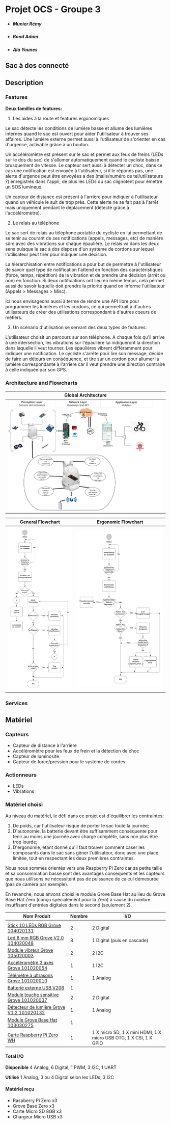 
# Projet OCS - Groupe 3

- ##### *Munier Rémy*
- ##### *Bond Adam*
- ##### *Ala Younes*

## Sac à dos connecté

## Description

### Features

**Deux familles de features:**

1. Les aides à la route et features ergonomiques

Le sac détecte les conditions de lumière basse et allume des lumières internes quand le sac est ouvert pour aider l'utilisateur à trouver ses affaires. Une lumière externe permet aussi à l'utilisateur de s'orienter en cas d'urgence, activable grâce à un bouton.

Un accéléromètre est présent sur le sac et permet aux feux de freins (LEDs sur le dos du sac) de s'allumer automatiquement quand le cycliste baisse brusquement de vitesse. Le capteur sert aussi à détecter un choc, dans ce cas une notification est envoyée à l'utilisateur, si il le réponds pas, une alerte d'urgence peut être envoyées a des (mails/numéro de tel/utilisateurs ?) enregistrés dans l'appli, de plus les LEDs du sac clignotent pour émettre un SOS lumineux.

Un capteur de distance est présent à l'arrière pour indiquer à l'utilisateur quand un véhicule le suit de trop près. Cette alerte ne se fait pas à l'arrêt mais uniquement pendant le déplacement (détecté grâce à l'accéléromètre).

2. Le relais au téléphone

Le sac sert de relais au téléphone portable du cycliste en lui permettant de se tenir au courant de ses notifications (appels, messages, etc) de manière sûre avec des vibrations sur chaque épaulière. Le relais va dans les deux sens puisque le sac à dos dispose d'un système de cordons sur lequel l'utilisateur peut tirer pour indiquer une décision.

La hiérarchisation entre notifications a pour but de permettre à l'utilisateur de savoir quel type de notification l'attend en fonction des caractéristiques (force, temps, répétition) de la vibration et de prendre une décision (arrêt ou non) en fonction. Si deux notifications ont lieu en même temps, cela permet aussi de savoir laquelle doit prendre la priorité quand on informe l'utilisateur (Appels > Messages > Misc).

Ici nous envisageons aussi à terme de rendre une API libre pour programmer les lumières et les cordons, ce qui permettrait à d'autres utilisateurs de créer des utilisations correspondant à d'autres coeurs de métiers.

3. Un scénario d'utilisation se servant des deux types de features:

L'utilisateur choisit un parcours sur son téléphone. A chaque fois qu'il arrive à une intersection, les vibrations sur l'épaulière lui indiqueront la direction dans laquelle il veut tourner. Les épaulières vibrent différamment pour indiquer une notification. Le cycliste s'arrête pour lire son message, décide de faire un détours en conséquence, et tire sur un cordon pour allumer la lumière correspondante à l'arrière car il veut prendre une direction contraire à celle indiquée par son GPS.

### Architecture and Flowcharts

|   Global Architecture       |
|-----------------------------|
|![Ocs-Architecture](images/Ocs-Architecture.png)|

| General Flowchart      | Ergonomic Flowchart      |
|------------|-------------|
|![OCS_General_Flowchart](images/OCS_General_Flowchart.png)|![OCS_General_Flowchart](images/OCS_Ergonomic_Flowchart.jpeg)|

### Services 
  
## Matériel

### Capteurs

- Capteur de distance à l'arrière
- Accéléromètre pour les feux de frein et la détection de choc
- Capteur de luminosité
- Capteur de force/pression pour le système de cordes

### Actionneurs

- LEDs
- Vibrations

### Matériel choisi

Au niveau du matériel, le défi dans ce projet est d'équilibrer les contraintes:

1. De poids, car l'utilisateur risque de porter le sac toute la journée;
2. D'autonomie, la batterie devant être suffisamment conséquente pour tenir au moins une journée avec charge complête, sans non plus être trop lourde;
3. D'ergonomie, étant donné qu'il faut trouver comment caser les composants dans le sac sans gêner l'utilisateur, donc avec une place limitée, tout en respectant les deux premières contraintes.

Nous nous sommes orientés vers une Raspberry Pi Zero car sa petite taille et sa consommation basse sont des avantages conséquents et les capteurs que nous utilisons ne nécessitent pas de puissance de calcul démesurée (pas de caméra par exemple).

En revanche, nous anvons choisi le module Grove Base Hat au lieu du Grove Base Hat Zero (conçu spécialement pour la Zero) à cause du nombre insuffisant d'entrées digitales dans le second (seulement 2).

| Nom Produit                                                                                                                    | Nombre | I/O                                                               |
| ------------------------------------------------------------------------------------------------------------------------------ | ------ | ----------------------------------------------------------------- |
|                                                                                                                                |        |                                                                   |
| [Stick 10 LEDs RGB Grove 104020131](https://www.gotronic.fr/art-stick-10-leds-rgb-grove-104020131-29077.htm)                 | 2      | 2 Digital                                                         |
| [Led 8 mm RGB Grove V2.0 104020048](https://www.gotronic.fr/art-led-8-mm-rgb-grove-v2-0-104020048-27067.htm)                 | 8      | 1 Digital (puis en cascade)                    |
| [Module vibreur Grove 105020003](https://www.gotronic.fr/art-moteur-haptique-vibreur-grove-105020011-24538.htm)              | 2      | 2 I2C                                                             |
| [Accéléromètre 3 axes Grove 101020054](https://www.gotronic.fr/art-accelerometre-3-axes-grove-101020054-18957.htm)           | 1      | 1 I2C                                                             |
| [Télémètre à ultrasons Grove 101020010](https://www.gotronic.fr/art-telemetre-a-ultrasons-grove-101020010-18976.htm)         | 1      | 1 Analog                                                          |
| [Batterie externe USB V206](https://www.gotronic.fr/art-batterie-externe-usb-v206-28874.htm)                                 | 1      |                                                                   |
| [Module touche sensitive Grove 101020037](https://www.gotronic.fr/art-module-touche-sensitive-grove-101020037-19049.htm)     | 2      | 2 Digital                                                         |
| [Détecteur de lumière Grove V1.2 101020132](https://www.gotronic.fr/art-detecteur-de-lumiere-grove-v1-2-101020132-25427.htm) | 1      | 1 Analog                                                          |
| [Module Grove Base Hat 103030275](https://www.gotronic.fr/art-module-grove-base-hat-103030275-28937.htm)                     | 1      |                                                                   |
| [Carte Raspberry Pi Zero WH](https://www.gotronic.fr/art-carte-raspberry-pi-zero-wh-27670.htm)                               | 1      | 1 X micro SD, 1 X mini HDMI, 1 X micro USB OTG, 1 X CSI, 1 X GPIO |


#### Total I/O

**Disponible**
4 Analog, 6 Digital, 1 PWM, 3 I2C, 1 UART

**Utilisé**
1 Analog, 3 ou 4 Digital selon les LEDs, 3 I2C

#### Matériel reçu

- Raspberry Pi Zero x3
- Grove Base Zero x3
- Carte Micro SD 8GB x3
- Chargeur Micro USB x3


